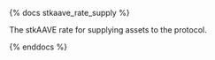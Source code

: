 {% docs stkaave_rate_supply %}

The stkAAVE rate for supplying assets to the protocol.

{% enddocs %}